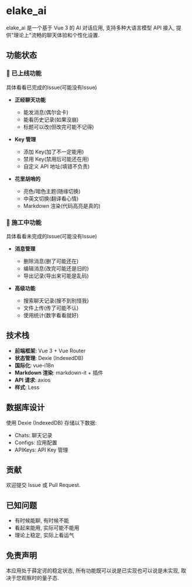 # elake_ai

elake_ai 是一个基于 Vue 3 的 AI 对话应用, 支持多种大语言模型 API 接入, 提供"理论上"流畅的聊天体验和个性化设置.

## 功能状态

### 🎉 已上线功能

具体看看已完成的Issue(可能没有Issue)

- **正经聊天功能**
  - 能发消息(偶尔会卡)
  - 能看历史记录(如果没崩)
  - 标题可以改(但改完可能不记得)

- **Key 管理**
  - 添加 Key(加了不一定能用)
  - 禁用 Key(禁用后可能还在用)
  - 自定义 API 地址(填错不负责)

- **花里胡哨的**
  - 亮色/暗色主题(随缘切换)
  - 中英文切换(翻译看心情)
  - Markdown 渲染(代码高亮是真的)

### 🚧 施工中功能

具体看看未完成的Issue(可能没有Issue)

- **消息管理**
  - 删除消息(删了可能还在)
  - 编辑消息(改完可能还是旧的)
  - 导出记录(导出来可能是乱码)

- **高级功能**
  - 搜索聊天记录(搜不到别怪我)
  - 文件上传(传了可能不认)
  - 使用统计(数字看看就好)

## 技术栈

- **前端框架**: Vue 3 + Vue Router
- **状态管理**: Dexie (IndexedDB)
- **国际化**: vue-i18n
- **Markdown 渲染**: markdown-it + 插件
- **API 请求**: axios
- **样式**: Less

## 数据库设计

使用 Dexie (IndexedDB) 存储以下数据:

- Chats: 聊天记录
- Configs: 应用配置
- APIKeys: API Key 管理

## 贡献

欢迎提交 Issue 或 Pull Request.

## 已知问题

- 有时候能聊, 有时候不能
- 看起来能用, 实际可能不能用
- 理论上稳定, 实际上看运气

## 免责声明

本应用处于薛定谔的稳定状态, 所有功能既可以说是已实现也可以说是未实现, 取决于您观察时的量子态.

